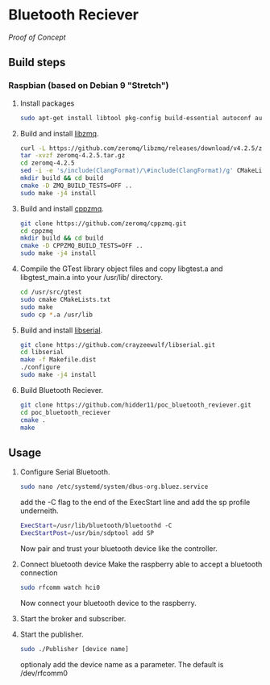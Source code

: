 # Bluetooth Reciever
*Proof of Concept*

## Build steps

### Raspbian (based on Debian 9 "Stretch")
1. Install packages
   ```bash
   sudo apt-get install libtool pkg-config build-essential autoconf automake git cmake autogen graphviz libboost-dev libgtest-dev libtool python-sip-dev doxygen libbluetooth-dev
   ```

2. Build and install [libzmq](https://github.com/zeromq/libzmq).
    ```bash
    curl -L https://github.com/zeromq/libzmq/releases/download/v4.2.5/zeromq-4.2.5.tar.gz -o zeromq-4.2.5.tar.gz
    tar -xvzf zeromq-4.2.5.tar.gz
    cd zeromq-4.2.5
    sed -i -e 's/include(ClangFormat)/\#include(ClangFormat)/g' CMakeLists.txt
    mkdir build && cd build
    cmake -D ZMQ_BUILD_TESTS=OFF ..
    sudo make -j4 install
    ```

3. Build and install [cppzmq](https://github.com/zeromq/cppzmq).
   ```bash
   git clone https://github.com/zeromq/cppzmq.git
   cd cppzmq
   mkdir build && cd build
   cmake -D CPPZMQ_BUILD_TESTS=OFF ..
   sudo make -j4 install
   ```

4. Compile the GTest library object files and copy libgtest.a and libgtest_main.a into your /usr/lib/ directory.
   ```bash
   cd /usr/src/gtest
   sudo cmake CMakeLists.txt
   sudo make
   sudo cp *.a /usr/lib
   ```

5. Build and install [libserial](https://github.com/crayzeewulf/libserial).
   ```bash  
   git clone https://github.com/crayzeewulf/libserial.git
   cd libserial
   make -f Makefile.dist
   ./configure 
   sudo make -j4 install
   ```

6. Build Bluetooth Reciever.
   ```bash
   git clone https://github.com/hidder11/poc_bluetooth_reviever.git
   cd poc_bluetooth_reciever
   cmake .
   make
   ```

## Usage
1. Configure Serial Bluetooth.
   ```bash
   sudo nano /etc/systemd/system/dbus-org.bluez.service
   ```
   add the -C flag to the end of the ExecStart line and add the sp profile underneith.
   ```bash
   ExecStart=/usr/lib/bluetooth/bluetoothd -C
   ExecStartPost=/usr/bin/sdptool add SP
   ```
   Now pair and trust your bluetooth device like the controller.

2. Connect bluetooth device
   Make the raspberry able to accept a bluetooth connection
   ```bash
   sudo rfcomm watch hci0
   ```
   Now connect your bluetooth device to the raspberry.
  
3. Start the broker and subscriber.

4. Start the publisher.
   ```bash
   sudo ./Publisher [device name]
   ```
   optionaly add the device name as a parameter. The default is /dev/rfcomm0
